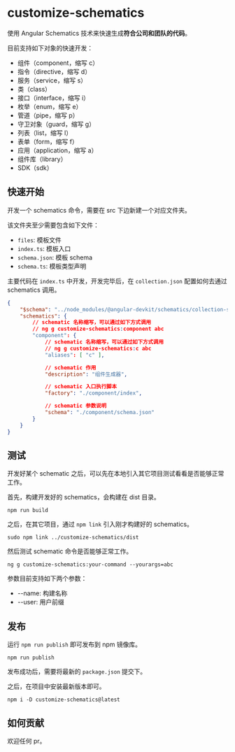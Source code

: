 # customize-schematics

使用 Angular Schematics 技术来快速生成**符合公司和团队的代码**。

目前支持如下对象的快速开发：

- 组件（component，缩写 c）
- 指令（directive，缩写 d）
- 服务（service，缩写 s）
- 类（class）
- 接口（interface，缩写 i）
- 枚举（enum，缩写 e）
- 管道（pipe，缩写 p）
- 守卫对象（guard，缩写 g）
- 列表（list，缩写 l）
- 表单（form，缩写 f）
- 应用（application，缩写 a）
- 组件库（library）
- SDK（sdk）

## 快速开始

开发一个 schematics 命令，需要在 src 下边新建一个对应文件夹。

该文件夹至少需要包含如下文件：

- `files`: 模板文件
- `index.ts`: 模板入口
- `schema.json`: 模板 schema
- `schema.ts`: 模板类型声明

主要代码在 `index.ts` 中开发，开发完毕后，在 `collection.json` 配置如何去通过 schematics 调用。

```json
{
    "$schema": "../node_modules/@angular-devkit/schematics/collection-schema.json",
    "schematics": {
        // schematic 名称缩写，可以通过如下方式调用
        // ng g customize-schematics:component abc
        "component": {
            // schematic 名称缩写，可以通过如下方式调用
            // ng g customize-schematics:c abc
            "aliases": [ "c" ],

            // schematic 作用
            "description": "组件生成器",

            // schematic 入口执行脚本
            "factory": "./component/index",

            // schematic 参数说明
            "schema": "./component/schema.json"
        }
    }
}
```

## 测试

开发好某个 schematic 之后，可以先在本地引入其它项目测试看看是否能够正常工作。

首先，构建开发好的 schematics，会构建在 dist 目录。

```
npm run build
```

之后，在其它项目，通过 `npm link` 引入刚才构建好的 schematics。

```
sudo npm link ../customize-schematics/dist
```

然后测试 schematic 命令是否能够正常工作。

```
ng g customize-schematics:your-command --yourargs=abc
```

参数目前支持如下两个参数：

* --name: 构建名称
* --user: 用户前缀

## 发布

运行 `npm run publish` 即可发布到 npm 镜像库。

```
npm run publish
```

发布成功后，需要将最新的 `package.json` 提交下。

之后，在项目中安装最新版本即可。

```
npm i -D customize-schematics@latest
```

## 如何贡献

欢迎任何 pr。


